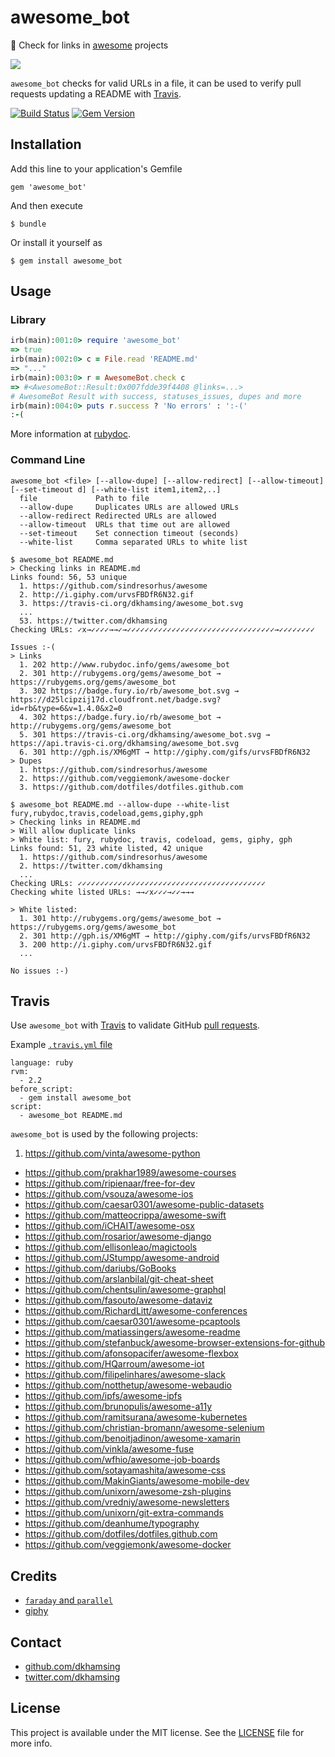 # awesome_bot

:rocket: Check for links in [awesome](https://github.com/sindresorhus/awesome) projects

![](http://i.giphy.com/urvsFBDfR6N32.gif)

`awesome_bot` checks for valid URLs in a file, it can be used to verify pull requests updating a README with [Travis](#travis).

[![Build Status](https://travis-ci.org/dkhamsing/awesome_bot.svg)](https://travis-ci.org/dkhamsing/awesome_bot)
[![Gem Version](https://badge.fury.io/rb/awesome_bot.svg)](https://badge.fury.io/rb/awesome_bot)

## Installation

Add this line to your application's Gemfile

    gem 'awesome_bot'

And then execute

    $ bundle

Or install it yourself as

    $ gem install awesome_bot

## Usage

### Library

```ruby
irb(main):001:0> require 'awesome_bot'
=> true
irb(main):002:0> c = File.read 'README.md'
=> "..."
irb(main):003:0> r = AwesomeBot.check c
=> #<AwesomeBot::Result:0x007fdde39f4408 @links=...>
# AwesomeBot Result with success, statuses_issues, dupes and more
irb(main):004:0> puts r.success ? 'No errors' : ':-('
:-(
```

More information at [rubydoc](http://www.rubydoc.info/gems/awesome_bot).

### Command Line

    awesome_bot <file> [--allow-dupe] [--allow-redirect] [--allow-timeout] [--set-timeout d] [--white-list item1,item2,..]
      file             Path to file
      --allow-dupe     Duplicates URLs are allowed URLs
      --allow-redirect Redirected URLs are allowed
      --allow-timeout  URLs that time out are allowed
      --set-timeout    Set connection timeout (seconds)
      --white-list     Comma separated URLs to white list

```shell
$ awesome_bot README.md
> Checking links in README.md
Links found: 56, 53 unique
  1. https://github.com/sindresorhus/awesome
  2. http://i.giphy.com/urvsFBDfR6N32.gif
  3. https://travis-ci.org/dkhamsing/awesome_bot.svg
  ...
  53. https://twitter.com/dkhamsing
Checking URLs: ✓x→✓✓✓✓→→✓→✓✓✓✓✓✓✓✓✓✓✓✓✓✓✓✓✓✓✓✓✓✓✓✓✓✓✓✓✓✓✓✓✓→✓✓✓✓✓✓✓✓

Issues :-(
> Links 
  1. 202 http://www.rubydoc.info/gems/awesome_bot
  2. 301 http://rubygems.org/gems/awesome_bot → https://rubygems.org/gems/awesome_bot
  3. 302 https://badge.fury.io/rb/awesome_bot.svg → https://d25lcipzij17d.cloudfront.net/badge.svg?id=rb&type=6&v=1.4.0&x2=0
  4. 302 https://badge.fury.io/rb/awesome_bot → http://rubygems.org/gems/awesome_bot
  5. 301 https://travis-ci.org/dkhamsing/awesome_bot.svg → https://api.travis-ci.org/dkhamsing/awesome_bot.svg
  6. 301 http://gph.is/XM6gMT → http://giphy.com/gifs/urvsFBDfR6N32
> Dupes 
  1. https://github.com/sindresorhus/awesome
  2. https://github.com/veggiemonk/awesome-docker
  3. https://github.com/dotfiles/dotfiles.github.com  
```

```shell
$ awesome_bot README.md --allow-dupe --white-list fury,rubydoc,travis,codeload,gems,giphy,gph
> Checking links in README.md
> Will allow duplicate links
> White list: fury, rubydoc, travis, codeload, gems, giphy, gph
Links found: 51, 23 white listed, 42 unique
  1. https://github.com/sindresorhus/awesome
  2. https://twitter.com/dkhamsing
  ...
Checking URLs: ✓✓✓✓✓✓✓✓✓✓✓✓✓✓✓✓✓✓✓✓✓✓✓✓✓✓✓✓✓✓✓✓✓✓✓✓✓✓✓✓✓✓
Checking white listed URLs: →→✓x✓✓✓→✓✓→→→

> White listed:
  1. 301 http://rubygems.org/gems/awesome_bot → https://rubygems.org/gems/awesome_bot
  2. 301 http://gph.is/XM6gMT → http://giphy.com/gifs/urvsFBDfR6N32
  3. 200 http://i.giphy.com/urvsFBDfR6N32.gif
  ...

No issues :-)
```

## Travis

Use `awesome_bot` with [Travis](https://travis-ci.org/) to validate GitHub [pull requests](https://github.com/dkhamsing/open-source-ios-apps/pull/159).

Example [`.travis.yml` file](https://github.com/dkhamsing/open-source-ios-apps/blob/master/.travis.yml)

```
language: ruby
rvm:
  - 2.2
before_script:
  - gem install awesome_bot
script:
  - awesome_bot README.md
```

`awesome_bot` is used by the following projects:

1. https://github.com/vinta/awesome-python
- https://github.com/prakhar1989/awesome-courses
- https://github.com/ripienaar/free-for-dev
- https://github.com/vsouza/awesome-ios
- https://github.com/caesar0301/awesome-public-datasets
- https://github.com/matteocrippa/awesome-swift
- https://github.com/iCHAIT/awesome-osx
- https://github.com/rosarior/awesome-django
- https://github.com/ellisonleao/magictools
- https://github.com/JStumpp/awesome-android
- https://github.com/dariubs/GoBooks
- https://github.com/arslanbilal/git-cheat-sheet
- https://github.com/chentsulin/awesome-graphql
- https://github.com/fasouto/awesome-dataviz
- https://github.com/RichardLitt/awesome-conferences
- https://github.com/caesar0301/awesome-pcaptools
- https://github.com/matiassingers/awesome-readme
- https://github.com/stefanbuck/awesome-browser-extensions-for-github
- https://github.com/afonsopacifer/awesome-flexbox
- https://github.com/HQarroum/awesome-iot
- https://github.com/filipelinhares/awesome-slack
- https://github.com/notthetup/awesome-webaudio
- https://github.com/ipfs/awesome-ipfs
- https://github.com/brunopulis/awesome-a11y
- https://github.com/ramitsurana/awesome-kubernetes
- https://github.com/christian-bromann/awesome-selenium
- https://github.com/benoitjadinon/awesome-xamarin
- https://github.com/vinkla/awesome-fuse
- https://github.com/wfhio/awesome-job-boards
- https://github.com/sotayamashita/awesome-css
- https://github.com/MakinGiants/awesome-mobile-dev
- https://github.com/unixorn/awesome-zsh-plugins
- https://github.com/vredniy/awesome-newsletters
- https://github.com/unixorn/git-extra-commands
- https://github.com/deanhume/typography
- https://github.com/dotfiles/dotfiles.github.com
- https://github.com/veggiemonk/awesome-docker

## Credits

- [`faraday` and `parallel`](awesome_bot.gemspec)
- [giphy](http://gph.is/XM6gMT)

## Contact

- [github.com/dkhamsing](https://github.com/dkhamsing)
- [twitter.com/dkhamsing](https://twitter.com/dkhamsing)

## License

This project is available under the MIT license. See the [LICENSE](LICENSE) file for more info.
